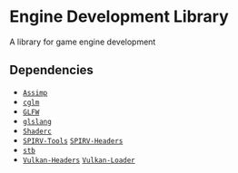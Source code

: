 # Engine Development Library
A library for game engine development


## Dependencies
* <a href="https://github.com/assimp/assimp" target="_blank">`Assimp`</a>
* <a href="https://github.com/recp/cglm" target="_blank">`cglm`</a>
* <a href="https://github.com/glfw/glfw" target="_blank">`GLFW`</a>
* <a href="https://github.com/KhronosGroup/glslang" target="_blank">`glslang`</a>
* <a href="https://github.com/google/shaderc" target="_blank">`Shaderc`</a>
* <a href="https://github.com/KhronosGroup/SPIRV-Tools" target="_blank">`SPIRV-Tools`</a> <a href="https://github.com/KhronosGroup/SPIRV-Headers" target="_blank">`SPIRV-Headers`</a>
* <a href="https://github.com/nothings/stb" target="_blank">`stb`</a>
* <a href="https://github.com/KhronosGroup/Vulkan-Headers" target="_blank">`Vulkan-Headers`</a> <a href="https://github.com/KhronosGroup/Vulkan-Loader" target="_blank">`Vulkan-Loader`</a>